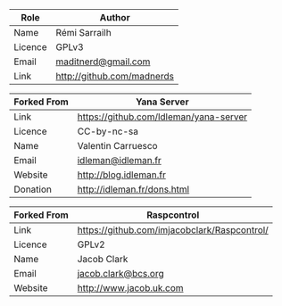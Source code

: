 Role    |Author
--------|-------------
Name    |Rémi Sarrailh
Licence |GPLv3
Email	|maditnerd@gmail.com		   
Link    |http://github.com/madnerds

Forked From    |Yana Server
---------------|----------------------------
Link           |https://github.com/ldleman/yana-server
Licence	       |CC-by-nc-sa	   
Name           |Valentin Carruesco
Email          |idleman@idleman.fr
Website        |http://blog.idleman.fr
Donation       |http://idleman.fr/dons.html

Forked From    |Raspcontrol
---------------|----------------------------
Link           |https://github.com/imjacobclark/Raspcontrol/
Licence	       |GPLv2
Name           |Jacob Clark
Email          |jacob.clark@bcs.org
Website        |http://www.jacob.uk.com